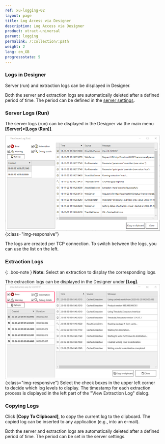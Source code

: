 ```yaml
---
ref: xu-logging-02
layout: page
title: Log Access via Designer
description: Log Access via Designer
product: xtract-universal
parent: logging
permalink: /:collection/:path
weight: 2
lang: en_GB
progressstate: 5
---
```



### Logs in Designer
Server (run) and extraction logs can be displayed in Designer.

Both the server and extraction logs are automatically deleted after a defined period of time. The period can be defined in the [server settings](../server/server-settings).

### Server Logs (Run)

The server logs (run) can be displayed in the Designer via the main menu **[Server]>[Logs (Run)]**.

![View-Server-Log](/img/content/View-Server-Log.png){:class="img-responsive"}
 
The logs are created per TCP connection. To switch between the logs, you can use the list on the left. 

### Extraction Logs

{: .box-note }
**Note:** Select an extraction to display the corresponding logs. 

The extraction logs can be displayed in the Designer under **[Log]**.
![View-Extraction-Log](/img/content/View-Extraction-Log.png){:class="img-responsive"} 
Select the check boxes in the upper left corner to decide which log levels to display.
The timestamp for each extraction process is displayed in the left part of the "View Extraction Log" dialog.


### Copying Logs
Click **[Copy To Clipboard]**, to copy the current log to the clipboard. The copied log can be inserted to any application (e.g., into an e-mail).

Both the server and extraction logs are automatically deleted after a defined period of time. The period can be set in the server settings.



